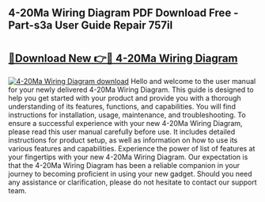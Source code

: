 ## 4-20Ma Wiring Diagram PDF Download Free - Part-s3a User Guide Repair 757il

# <h2><a href="http://dfkmpg.blite.top/?on=4-20Ma+Wiring+Diagram">🔗Download New 👉🔴 4-20Ma Wiring Diagram</a></h2>

[![4-20Ma Wiring Diagram download](https://i.imgur.com/lujVjoI.png)](http://dfkmpg.blite.top/?on=4-20Ma+Wiring+Diagram)
Hello and welcome to the user manual for your newly delivered 4-20Ma Wiring Diagram. This guide is designed to help you get started with your product and provide you with a thorough understanding of its features, functions, and capabilities. You will find instructions for installation, usage, maintenance, and troubleshooting. To ensure a successful experience with your new 4-20Ma Wiring Diagram, please read this user manual carefully before use. It includes detailed instructions for product setup, as well as information on how to use its various features and capabilities. Experience the power of list of features at your fingertips with your new 4-20Ma Wiring Diagram. Our expectation is that the 4-20Ma Wiring Diagram has been a reliable companion in your journey to becoming proficient in using your new gadget. Should you need any assistance or clarification, please do not hesitate to contact our support team.

